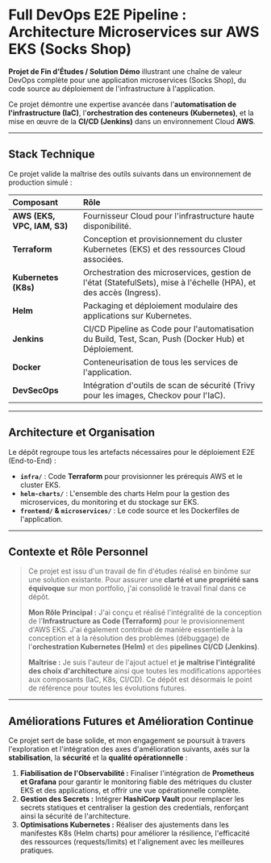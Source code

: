 #  Full DevOps E2E Pipeline : Architecture Microservices sur AWS EKS (Socks Shop)

**Projet de Fin d'Études / Solution Démo** illustrant une chaîne de valeur DevOps complète pour une application microservices (Socks Shop), du code source au déploiement de l'infrastructure à l'application.

Ce projet démontre une expertise avancée dans l'**automatisation de l'infrastructure (IaC)**, l'**orchestration des conteneurs (Kubernetes)**, et la mise en œuvre de la **CI/CD (Jenkins)** dans un environnement Cloud **AWS**.

---

##  Stack Technique

Ce projet valide la maîtrise des outils suivants dans un environnement de production simulé :

| Composant | Rôle |
| :--- | :--- |
| **AWS (EKS, VPC, IAM, S3)** | Fournisseur Cloud pour l'infrastructure haute disponibilité. |
| **Terraform** | Conception et provisionnement du cluster Kubernetes (EKS) et des ressources Cloud associées. |
| **Kubernetes (K8s)** | Orchestration des microservices, gestion de l'état (StatefulSets), mise à l'échelle (HPA), et des accès (Ingress). |
| **Helm** | Packaging et déploiement modulaire des applications sur Kubernetes. |
| **Jenkins** | CI/CD Pipeline as Code pour l'automatisation du Build, Test, Scan, Push (Docker Hub) et Déploiement. |
| **Docker** | Conteneurisation de tous les services de l'application. |
| **DevSecOps** | Intégration d'outils de scan de sécurité (Trivy pour les images, Checkov pour l'IaC). |

---

##  Architecture et Organisation

Le dépôt regroupe tous les artefacts nécessaires pour le déploiement E2E (End-to-End) :

* **`infra/`** : Code **Terraform** pour provisionner les prérequis AWS et le cluster EKS.
* **`helm-charts/`** : L'ensemble des charts Helm pour la gestion des microservices, du monitoring et du stockage sur EKS.
* **`frontend/` & `microservices/`** : Le code source et les Dockerfiles de l'application.

---

## Contexte et Rôle Personnel

> Ce projet est issu d'un travail de fin d'études réalisé en binôme sur une solution existante. Pour assurer une **clarté et une propriété sans équivoque** sur mon portfolio, j'ai consolidé le travail final dans ce dépôt.
>
> **Mon Rôle Principal :**
> J'ai conçu et réalisé l'intégralité de la conception de l'**Infrastructure as Code (Terraform)** pour le provisionnement d'AWS EKS. J'ai également contribué de manière essentielle à la conception et à la résolution des problèmes (débuggage) de l'**orchestration Kubernetes (Helm)** et des **pipelines CI/CD (Jenkins)**.
>
> **Maîtrise :** Je suis l'auteur de l'ajout actuel et **je maîtrise l'intégralité des choix d'architecture** ainsi que toutes les modifications apportées aux composants (IaC, K8s, CI/CD). Ce dépôt est désormais le point de référence pour toutes les évolutions futures.

---

##  Améliorations Futures et Amélioration Continue

Ce projet sert de base solide, et mon engagement se poursuit à travers l'exploration et l'intégration des axes d'amélioration suivants, axés sur la **stabilisation**, la **sécurité** et la **qualité opérationnelle** :

1.  **Fiabilisation de l'Observabilité :** Finaliser l'intégration de **Prometheus et Grafana** pour garantir le monitoring fiable des métriques du cluster EKS et des applications, et offrir une vue opérationnelle complète.
2.  **Gestion des Secrets :** Intégrer **HashiCorp Vault** pour remplacer les secrets statiques et centraliser la gestion des credentials, renforçant ainsi la sécurité de l'architecture.
3.  **Optimisations Kubernetes :** Réaliser des ajustements dans les manifestes K8s (Helm charts) pour améliorer la résilience, l'efficacité des ressources (requests/limits) et l'alignement avec les meilleures pratiques.

